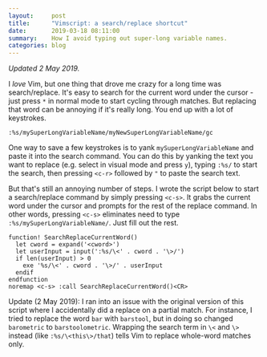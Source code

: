 ```yaml
---
layout:     post
title:      "Vimscript: a search/replace shortcut"
date:       2019-03-18 08:11:00
summary:    How I avoid typing out super-long variable names.
categories: blog
---
```


_Updated 2 May 2019._

I _love_ Vim, but one thing that drove me crazy for a long time was
search/replace. It's easy to search for the current word under the cursor - just
press `*` in normal mode to start cycling through matches. But replacing that
word can be annoying if it's really long. You end up with a lot of keystrokes.

```
:%s/mySuperLongVariableName/myNewSuperLongVariableName/gc
```

One way to save a few keystrokes is to yank `mySuperLongVariableName` and paste
it into the search command. You can do this by yanking the text you want to
replace (e.g. select in visual mode and press `y`), typing `:%s/` to start the
search, then pressing `<c-r>` followed by `"` to paste the search text.

But that's still an annoying number of steps. I wrote the script below to start
a search/replace command by simply pressing `<c-s>`. It grabs the current word
under the cursor and prompts for the rest of the replace command.  In other
words, pressing `<c-s>` eliminates need to type `:%s/mySuperLongVariableName/`.
Just fill out the rest. 

```viml
function! SearchReplaceCurrentWord()
  let cword = expand('<cword>')
  let userInput = input(':%s/\<' . cword . '\>/')
  if len(userInput) > 0
    exe '%s/\<' . cword . '\>/' . userInput
  endif
endfunction
noremap <c-s> :call SearchReplaceCurrentWord()<CR>
```

Update (2 May 2019): I ran into an issue with the original version of this
script where I accidentally did a replace on a partial match. For instance, I
tried to replace the word `bar` with `barstool`, but in doing so changed
`barometric` to `barstoolometric`. Wrapping the search term in `\<` and `\>`
instead (like `:%s/\<this\>/that`) tells Vim to replace whole-word matches only.

